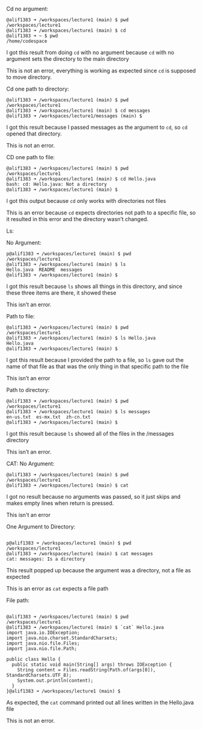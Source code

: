 Cd no argument:
```
@alif1383 ➜ /workspaces/lecture1 (main) $ pwd
/workspaces/lecture1
@alif1383 ➜ /workspaces/lecture1 (main) $ cd
@alif1383 ➜ ~ $ pwd
/home/codespace
```

I got this result from doing `cd` with no argument because `cd` with no argument sets the directory to the main directory

This is not an error, everything is working as expected since `cd` is supposed to move directory. 

Cd one path to directory:
```
@alif1383 ➜ /workspaces/lecture1 (main) $ pwd
/workspaces/lecture1
@alif1383 ➜ /workspaces/lecture1 (main) $ cd messages
@alif1383 ➜ /workspaces/lecture1/messages (main) $ 
```


I got this result because I passed messages as the argument to `cd`, so `cd` opened that directory.

This is not an error.

CD one path to file:
```
@alif1383 ➜ /workspaces/lecture1 (main) $ pwd
/workspaces/lecture1
@alif1383 ➜ /workspaces/lecture1 (main) $ cd Hello.java
bash: cd: Hello.java: Not a directory
@alif1383 ➜ /workspaces/lecture1 (main) $ 
```


I got this output because `cd` only works with directories not files

This is an error because `cd` expects directories not path to a specific file, so it resulted in this error and the directory wasn’t changed.

Ls:

No Argument:
```
p@alif1383 ➜ /workspaces/lecture1 (main) $ pwd
/workspaces/lecture1
@alif1383 ➜ /workspaces/lecture1 (main) $ ls
Hello.java  README  messages
@alif1383 ➜ /workspaces/lecture1 (main) $ 
```

I got this result because `ls` shows all things in this directory, and since these three items are there, it showed these

This isn’t an error.


Path to file:
```
@alif1383 ➜ /workspaces/lecture1 (main) $ pwd
/workspaces/lecture1
@alif1383 ➜ /workspaces/lecture1 (main) $ ls Hello.java
Hello.java
@alif1383 ➜ /workspaces/lecture1 (main) $ 
```
I got this result because I provided the path to a file, so `ls` gave out the name of that file as that was the only thing in that specific path to the file

This isn’t an error

Path to directory:
```
@alif1383 ➜ /workspaces/lecture1 (main) $ pwd
/workspaces/lecture1
@alif1383 ➜ /workspaces/lecture1 (main) $ ls messages
en-us.txt  es-mx.txt  zh-cn.txt
@alif1383 ➜ /workspaces/lecture1 (main) $ 
```

I got this result because `ls` showed all of the files in the /messages directory

This isn’t an error.

CAT:
No Argument:
```
@alif1383 ➜ /workspaces/lecture1 (main) $ pwd
/workspaces/lecture1
@alif1383 ➜ /workspaces/lecture1 (main) $ cat
```


I got no result because no arguments was passed, so it just skips and makes empty lines when return is pressed.

This isn't an error

One Argument to Directory:
```

p@alif1383 ➜ /workspaces/lecture1 (main) $ pwd
/workspaces/lecture1
@alif1383 ➜ /workspaces/lecture1 (main) $ cat messages
cat: messages: Is a directory
```

This result popped up because the argument was a directory, not a file as expected

This is an error as `cat` expects a file path

File path:
```

@alif1383 ➜ /workspaces/lecture1 (main) $ pwd
/workspaces/lecture1
@alif1383 ➜ /workspaces/lecture1 (main) $ `cat` Hello.java
import java.io.IOException;
import java.nio.charset.StandardCharsets;
import java.nio.file.Files;
import java.nio.file.Path;

public class Hello {
  public static void main(String[] args) throws IOException {
    String content = Files.readString(Path.of(args[0]), StandardCharsets.UTF_8);    
    System.out.println(content);
  }
}@alif1383 ➜ /workspaces/lecture1 (main) $ 
```

As expected, the `cat` command printed out all lines written in the Hello.java file

This is not an error.



